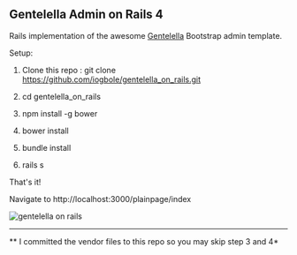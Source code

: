 **Gentelella Admin on Rails 4**
---------------------------
Rails implementation of the awesome [Gentelella](https://github.com/puikinsh/gentelella) Bootstrap admin template.

Setup:
 1. Clone this repo :  git clone
    https://github.com/iogbole/gentelella_on_rails.git

 2. cd gentelella_on_rails

 3. npm install -g bower

 4. bower install

 5. bundle install

 6. rails s

That's it!

Navigate to   http://localhost:3000/plainpage/index

![gentelella on rails ](https://cloud.githubusercontent.com/assets/2548160/14771111/a1523f80-0a78-11e6-87bb-9de1156faf51.png)


----------
** I committed the vendor files to this repo so you may skip step 3 and 4* 